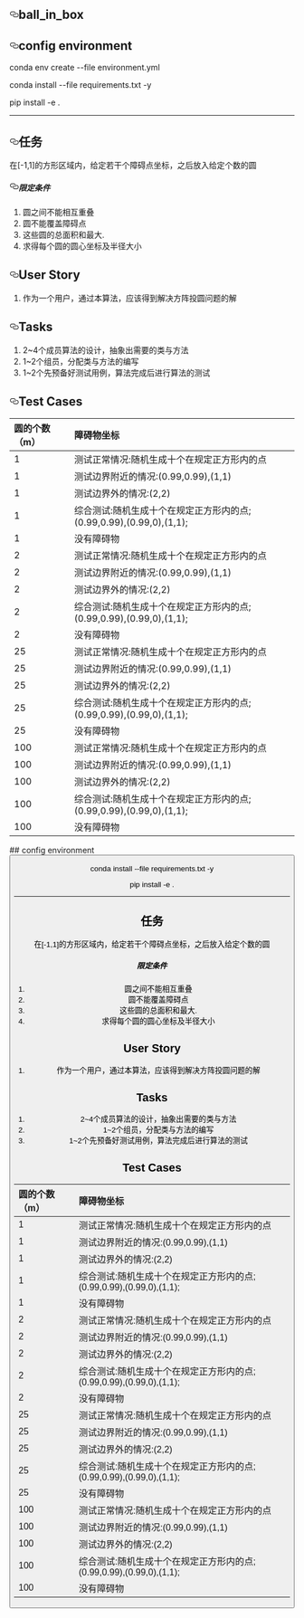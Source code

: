 
  <div id="readme" class="readme blob instapaper_body">
    <article class="markdown-body entry-content" itemprop="text"><h1><a id="user-content-ball_in_box" class="anchor" aria-hidden="true" href="#ball_in_box"><svg class="octicon octicon-link" viewBox="0 0 16 16" version="1.1" width="16" height="16" aria-hidden="true"><path fill-rule="evenodd" d="M4 9h1v1H4c-1.5 0-3-1.69-3-3.5S2.55 3 4 3h4c1.45 0 3 1.69 3 3.5 0 1.41-.91 2.72-2 3.25V8.59c.58-.45 1-1.27 1-2.09C10 5.22 8.98 4 8 4H4c-.98 0-2 1.22-2 2.5S3 9 4 9zm9-3h-1v1h1c1 0 2 1.22 2 2.5S13.98 12 13 12H9c-.98 0-2-1.22-2-2.5 0-.83.42-1.64 1-2.09V6.25c-1.09.53-2 1.84-2 3.25C6 11.31 7.55 13 9 13h4c1.45 0 3-1.69 3-3.5S14.5 6 13 6z"></path></svg></a>ball_in_box</h1>
<h2><a id="user-content-config-environment" class="anchor" aria-hidden="true" href="#config-environment"><svg class="octicon octicon-link" viewBox="0 0 16 16" version="1.1" width="16" height="16" aria-hidden="true"><path fill-rule="evenodd" d="M4 9h1v1H4c-1.5 0-3-1.69-3-3.5S2.55 3 4 3h4c1.45 0 3 1.69 3 3.5 0 1.41-.91 2.72-2 3.25V8.59c.58-.45 1-1.27 1-2.09C10 5.22 8.98 4 8 4H4c-.98 0-2 1.22-2 2.5S3 9 4 9zm9-3h-1v1h1c1 0 2 1.22 2 2.5S13.98 12 13 12H9c-.98 0-2-1.22-2-2.5 0-.83.42-1.64 1-2.09V6.25c-1.09.53-2 1.84-2 3.25C6 11.31 7.55 13 9 13h4c1.45 0 3-1.69 3-3.5S14.5 6 13 6z"></path></svg></a>config environment</h2>
<p>conda  env create --file environment.yml</p>
<p>conda install --file requirements.txt -y</p>
<p>pip install -e .</p>
<hr>
<h2><a id="user-content-任务" class="anchor" aria-hidden="true" href="#任务"><svg class="octicon octicon-link" viewBox="0 0 16 16" version="1.1" width="16" height="16" aria-hidden="true"><path fill-rule="evenodd" d="M4 9h1v1H4c-1.5 0-3-1.69-3-3.5S2.55 3 4 3h4c1.45 0 3 1.69 3 3.5 0 1.41-.91 2.72-2 3.25V8.59c.58-.45 1-1.27 1-2.09C10 5.22 8.98 4 8 4H4c-.98 0-2 1.22-2 2.5S3 9 4 9zm9-3h-1v1h1c1 0 2 1.22 2 2.5S13.98 12 13 12H9c-.98 0-2-1.22-2-2.5 0-.83.42-1.64 1-2.09V6.25c-1.09.53-2 1.84-2 3.25C6 11.31 7.55 13 9 13h4c1.45 0 3-1.69 3-3.5S14.5 6 13 6z"></path></svg></a>任务</h2>
<p>在[-1,1]的方形区域内，给定若干个障碍点坐标，之后放入给定个数的圆</p>
<h5><a id="user-content-限定条件" class="anchor" aria-hidden="true" href="#限定条件"><svg class="octicon octicon-link" viewBox="0 0 16 16" version="1.1" width="16" height="16" aria-hidden="true"><path fill-rule="evenodd" d="M4 9h1v1H4c-1.5 0-3-1.69-3-3.5S2.55 3 4 3h4c1.45 0 3 1.69 3 3.5 0 1.41-.91 2.72-2 3.25V8.59c.58-.45 1-1.27 1-2.09C10 5.22 8.98 4 8 4H4c-.98 0-2 1.22-2 2.5S3 9 4 9zm9-3h-1v1h1c1 0 2 1.22 2 2.5S13.98 12 13 12H9c-.98 0-2-1.22-2-2.5 0-.83.42-1.64 1-2.09V6.25c-1.09.53-2 1.84-2 3.25C6 11.31 7.55 13 9 13h4c1.45 0 3-1.69 3-3.5S14.5 6 13 6z"></path></svg></a>限定条件</h5>
<ol>
<li>圆之间不能相互重叠</li>
<li>圆不能覆盖障碍点</li>
<li>这些圆的总面积和最大.</li>
<li>求得每个圆的圆心坐标及半径大小</li>
</ol>
<h2
2a3e
><a id="user-content-user-story" class="anchor" aria-hidden="true" href="#user-story"><svg class="octicon octicon-link" viewBox="0 0 16 16" version="1.1" width="16" height="16" aria-hidden="true"><path fill-rule="evenodd" d="M4 9h1v1H4c-1.5 0-3-1.69-3-3.5S2.55 3 4 3h4c1.45 0 3 1.69 3 3.5 0 1.41-.91 2.72-2 3.25V8.59c.58-.45 1-1.27 1-2.09C10 5.22 8.98 4 8 4H4c-.98 0-2 1.22-2 2.5S3 9 4 9zm9-3h-1v1h1c1 0 2 1.22 2 2.5S13.98 12 13 12H9c-.98 0-2-1.22-2-2.5 0-.83.42-1.64 1-2.09V6.25c-1.09.53-2 1.84-2 3.25C6 11.31 7.55 13 9 13h4c1.45 0 3-1.69 3-3.5S14.5 6 13 6z"></path></svg></a>User Story</h2>
<ol>
<li>作为一个用户，通过本算法，应该得到解决方阵投圆问题的解</li>
</ol>
<h2><a id="user-content-tasks" class="anchor" aria-hidden="true" href="#tasks"><svg class="octicon octicon-link" viewBox="0 0 16 16" version="1.1" width="16" height="16" aria-hidden="true"><path fill-rule="evenodd" d="M4 9h1v1H4c-1.5 0-3-1.69-3-3.5S2.55 3 4 3h4c1.45 0 3 1.69 3 3.5 0 1.41-.91 2.72-2 3.25V8.59c.58-.45 1-1.27 1-2.09C10 5.22 8.98 4 8 4H4c-.98 0-2 1.22-2 2.5S3 9 4 9zm9-3h-1v1h1c1 0 2 1.22 2 2.5S13.98 12 13 12H9c-.98 0-2-1.22-2-2.5 0-.83.42-1.64 1-2.09V6.25c-1.09.53-2 1.84-2 3.25C6 11.31 7.55 13 9 13h4c1.45 0 3-1.69 3-3.5S14.5 6 13 6z"></path></svg></a>Tasks</h2>
<ol>
<li>2~4个成员算法的设计，抽象出需要的类与方法</li>
<li>1~2个组员，分配类与方法的编写</li>
<li>1~2个先预备好测试用例，算法完成后进行算法的测试</li>
</ol>
<h2><a id="user-content-test-cases" class="anchor" aria-hidden="true" href="#test-cases"><svg class="octicon octicon-link" viewBox="0 0 16 16" version="1.1" width="16" height="16" aria-hidden="true"><path fill-rule="evenodd" d="M4 9h1v1H4c-1.5 0-3-1.69-3-3.5S2.55 3 4 3h4c1.45 0 3 1.69 3 3.5 0 1.41-.91 2.72-2 3.25V8.59c.58-.45 1-1.27 1-2.09C10 5.22 8.98 4 8 4H4c-.98 0-2 1.22-2 2.5S3 9 4 9zm9-3h-1v1h1c1 0 2 1.22 2 2.5S13.98 12 13 12H9c-.98 0-2-1.22-2-2.5 0-.83.42-1.64 1-2.09V6.25c-1.09.53-2 1.84-2 3.25C6 11.31 7.55 13 9 13h4c1.45 0 3-1.69 3-3.5S14.5 6 13 6z"></path></svg></a>Test Cases</h2>
<table>
<thead>
<tr>
<th align="left">圆的个数（m）</th>
<th align="left">障碍物坐标</th>
</tr>
</thead>
<tbody>
<tr>
<td align="left">1</td>
<td align="left">测试正常情况:随机生成十个在规定正方形内的点</td>
</tr>
<tr>
<td align="left">1</td>
<td align="left">测试边界附近的情况:(0.99,0.99),(1,1)</td>
</tr>
<tr>
<td align="left">1</td>
<td align="left">测试边界外的情况:(2,2)</td>
</tr>
<tr>
<td align="left">1</td>
<td align="left">综合测试:随机生成十个在规定正方形内的点;(0.99,0.99),(0.99,0),(1,1);</td>
</tr>
<tr>
<td align="left">1</td>
<td align="left">没有障碍物</td>
</tr>
<tr>
<td align="left">2</td>
<td align="left">测试正常情况:随机生成十个在规定正方形内的点</td>
</tr>
<tr>
<td align="left">2</td>
<td align="left">测试边界附近的情况:(0.99,0.99),(1,1)</td>
</tr>
<tr>
<td align="left">2</td>
<td align="left">测试边界外的情况:(2,2)</td>
</tr>
<tr>
<td align="left">2</td>
<td align="left">综合测试:随机生成十个在规定正方形内的点;(0.99,0.99),(0.99,0),(1,1);</td>
</tr>
<tr>
<td align="left">2</td>
<td align="left">没有障碍物</td>
</tr>
<tr>
<td align="left">25</td>
<td align="left">测试正常情况:随机生成十个在规定正方形内的点</td>
</tr>
<tr>
<td align="left">25</td>
<td align="left">测试边界附近的情况:(0.99,0.99),(1,1)</td>
</tr>
<tr>
<td align="left">25</td>
<td align="left">测试边界外的情况:(2,2)</td>
</tr>
<tr>
<td align="left">25</td>
<td align="left">综合测试:随机生成十个在规定正方形内的点;(0.99,0.99),(0.99,0),(1,1);</td>
</tr>
<tr>
<td align="left">25</td>
<td align="left">没有障碍物</td>
</tr>
<tr>
<td align="left">100</td>
<td align="left">测试正常情况:随机生成十个在规定正方形内的点</td>
</tr>
<tr>
<td align="left">100</td>
<td align="left">测试边界附近的情况:(0.99,0.99),(1,1)</td>
</tr>
<tr>
<td align="left">100</td>
<td align="left">测试边界外的情况:(2,2)</td>
</tr>
<tr>
<td align="left">100</td>
<td align="left">综合测试:随机生成十个在规定正方形内的点;(0.99,0.99),(0.99,0),(1,1);</td>
</tr>
<tr>
<td align="left">100</td>

<td align="left">没有障碍物</td>
</tr></tbody></table>
</article>
  </div>
## config environment

  </div>



<button type="button" data-facebox="#jump-to-line" data-facebox-class="linejump" data-hotkey="l" class="d-none">

conda install --file requirements.txt -y

pip install -e .

---

## 任务

在[-1,1]的方形区域内，给定若干个障碍点坐标，之后放入给定个数的圆

##### 限定条件

1. 圆之间不能相互重叠
2. 圆不能覆盖障碍点
3. 这些圆的总面积和最大.
4. 求得每个圆的圆心坐标及半径大小



## User Story

1. 作为一个用户，通过本算法，应该得到解决方阵投圆问题的解





## Tasks

1. 2~4个成员算法的设计，抽象出需要的类与方法
2. 1~2个组员，分配类与方法的编写
3. 1~2个先预备好测试用例，算法完成后进行算法的测试



## Test Cases

| 圆的个数（m） | 障碍物坐标                                    |
| :------ | :--------------------------------------- |
| 1       | 测试正常情况:随机生成十个在规定正方形内的点                   |
| 1       | 测试边界附近的情况:(0.99,0.99),(1,1)              |
| 1       | 测试边界外的情况:(2,2)                           |
| 1       | 综合测试:随机生成十个在规定正方形内的点;(0.99,0.99),(0.99,0),(1,1); |
| 1       | 没有障碍物                                    |
| 2       | 测试正常情况:随机生成十个在规定正方形内的点                   |
| 2       | 测试边界附近的情况:(0.99,0.99),(1,1)              |
| 2       | 测试边界外的情况:(2,2)                           |
| 2       | 综合测试:随机生成十个在规定正方形内的点;(0.99,0.99),(0.99,0),(1,1); |
| 2       | 没有障碍物                                    |
| 25      | 测试正常情况:随机生成十个在规定正方形内的点                   |
| 25      | 测试边界附近的情况:(0.99,0.99),(1,1)              |
| 25      | 测试边界外的情况:(2,2)                           |
| 25      | 综合测试:随机生成十个在规定正方形内的点;(0.99,0.99),(0.99,0),(1,1); |
| 25      | 没有障碍物                                    |
| 100     | 测试正常情况:随机生成十个在规定正方形内的点                   |
| 100     | 测试边界附近的情况:(0.99,0.99),(1,1)              |
| 100     | 测试边界外的情况:(2,2)                           |
| 100     | 综合测试:随机生成十个在规定正方形内的点;(0.99,0.99),(0.99,0),(1,1); |
| 100     | 没有障碍物                                    |
